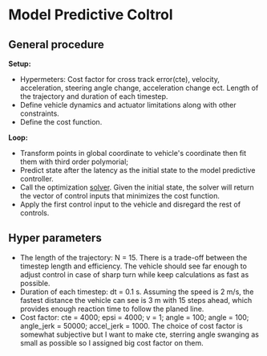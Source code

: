 # Model Predictive Coltrol

## General procedure
**Setup:**

- Hypermeters: Cost factor for cross track error(cte), velocity, acceleration, steering angle change, acceleration change ect. Length of the trajectory and duration of each timestep.
- Define vehicle dynamics and actuator limitations along with other constraints.
- Define the cost function.


**Loop:**

- Transform points in global coordinate to vehicle's coordinate then fit them with third order polymorial;
- Predict state after the latency as the initial state to the model predictive controller.
- Call the optimization [solver](https://projects.coin-or.org/Ipopt). Given the initial state, the solver will return the vector of control inputs that minimizes the cost function.
- Apply the first control input to the vehicle and disregard the rest of controls.
## Hyper parameters

- The length of the trajectory: N = 15. There is a trade-off between the timestep length and efficiency. The vehicle should see far enough to adjust control in case of sharp turn while keep calculations as fast as possible. 
- Duration of each timestep: dt = 0.1 s. Assuming the speed is 2 m/s, the fastest distance the vehicle can see is 3 m with 15 steps ahead, which provides enough reaction time to follow the planed line.
- Cost factor:
cte = 4000; epsi = 4000; v = 1; angle = 100; angle = 100; angle_jerk = 50000; accel_jerk = 1000. The choice of cost factor is somewhat subjective but I want to make cte, sterring angle swanging as small as possible so I assigned big cost factor on them.
